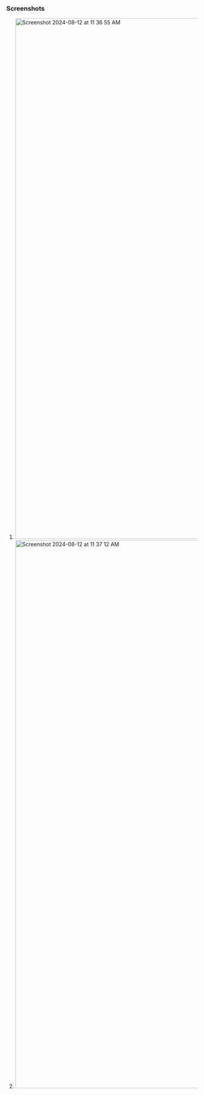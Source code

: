 ### Screenshots
 1. <img width="1368" alt="Screenshot 2024-08-12 at 11 36 55 AM" src="https://github.com/user-attachments/assets/6f5a4f37-3cdb-446f-a73f-e559f112543f">




2. <img width="1440" alt="Screenshot 2024-08-12 at 11 37 12 AM" src="https://github.com/user-attachments/assets/45d1a202-c11a-4cc4-896e-88ee5703e91a">

